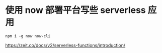 # 使用 now 部署平台写些 serverless 应用

```
npm i -g now now-cli
```

https://zeit.co/docs/v2/serverless-functions/introduction/